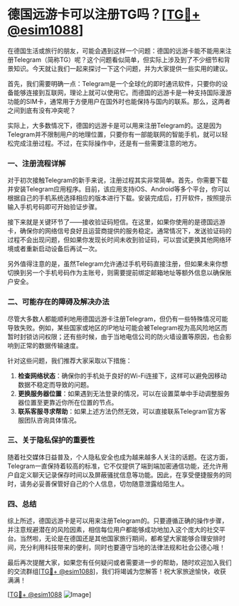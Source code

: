 # 德国远游卡可以注册TG吗？[[TG💪+ @esim1088](https://t.me/s/esim1088)]

在德国生活或旅行的朋友，可能会遇到这样一个问题：德国的远游卡能不能用来注册Telegram（简称TG）呢？这个问题看似简单，但实际上涉及到了不少细节和背景知识。今天就让我们一起来探讨一下这个问题，并为大家提供一些实用的建议。

首先，我们需要明确一点：Telegram是一个全球化的即时通讯软件，只要你的设备能够连接到互联网，理论上就可以使用它。而德国的远游卡是一种支持国际漫游功能的SIM卡，通常用于方便用户在国外时也能保持与国内的联系。那么，这两者之间到底有没有冲突呢？

实际上，大多数情况下，德国的远游卡是可以用来注册Telegram的。这是因为Telegram并不限制用户的地理位置，只要你有一部能联网的智能手机，就可以轻松完成注册过程。不过，在实际操作中，还是有一些需要注意的地方。

### 一、注册流程详解

对于初次接触Telegram的新手来说，注册过程其实非常简单。首先，你需要下载并安装Telegram应用程序。目前，该应用支持iOS、Android等多个平台，你可以根据自己的手机系统选择相应的版本进行下载。安装完成后，打开软件，按照提示输入手机号码即可开始验证步骤。

接下来就是关键环节了——接收验证码短信。在这里，如果你使用的是德国远游卡，确保你的网络信号良好且运营商提供的服务稳定。通常情况下，发送验证码的过程不会出现问题，但如果你发现长时间未收到验证码，可以尝试更换其他网络环境或者重新启动设备后再试一次。

另外值得注意的是，虽然Telegram允许通过手机号码直接注册，但如果未来你想切换到另一个手机号码作为主账号，则需要提前绑定邮箱地址等额外信息以确保账户安全。

### 二、可能存在的障碍及解决办法

尽管大多数人都能顺利地用德国远游卡注册Telegram，但仍有一些特殊情况可能导致失败。例如，某些国家或地区的IP地址可能会被Telegram视为高风险地区而暂时封锁访问权限；还有些时候，由于当地电信公司的防火墙设置等原因，也会影响到正常的数据传输速度。

针对这些问题，我们推荐大家采取以下措施：

1. **检查网络状态**：确保你的手机处于良好的Wi-Fi连接下，这样可以避免因移动数据不稳定而导致的问题。
2. **更换服务器位置**：如果遇到无法登录的情况，可以在设置菜单中手动调整服务器位置至更靠近你所在位置的节点。
3. **联系客服寻求帮助**：如果上述方法仍然无效，可以直接联系Telegram官方客服团队咨询具体情况。

### 三、关于隐私保护的重要性

随着社交媒体日益普及，个人隐私安全也成为越来越多人关注的话题。在这方面，Telegram一直保持着较高的标准，它不仅提供了端到端加密通信功能，还允许用户自定义聊天记录保存时间以及屏蔽骚扰信息等功能。因此，在享受便捷服务的同时，请务必妥善保管好自己的个人信息，切勿随意泄露给陌生人。

### 四、总结

综上所述，德国远游卡是可以用来注册Telegram的。只要遵循正确的操作步骤，并注意规避潜在的风险因素，相信每位用户都能够成功地加入这个庞大的社交平台。当然啦，无论是在德国还是其他国家旅行期间，都希望大家能够合理安排时间，充分利用科技带来的便利，同时也要遵守当地的法律法规和社会公德心哦！

最后再次提醒大家，如果您有任何疑问或者需要进一步的帮助，随时欢迎加入我们的交流群组[[TG💪+ @esim1088](https://t.me/s/esim1088)]，我们将竭诚为您解答！祝大家旅途愉快，收获满满！

[[TG💪+ @esim1088](https://t.me/s/esim1088) ![Image](https://i.postimg.cc/4NQfJmqS/Snipaste-2025-05-13-00-14-12.png)]